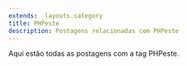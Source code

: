 ```yaml
---
extends: _layouts.category
title: PHPeste
description: Postagens relacionadas com PHPeste
---
```


Aqui estão todas as postagens com a tag PHPeste.
